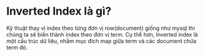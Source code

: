 # Inverted Index là gì?
Kỹ thuật thay vì index theo từng đơn vị row(document) giống như mysql thì chúng ta sẽ biến thành index theo đơn vị term. Cụ thể hơn, Inverted index là một cấu trúc dữ liệu, nhằm mục đích map giữa term và các document chứa term đó.

